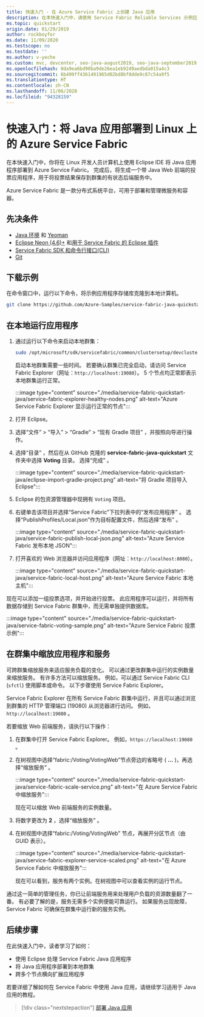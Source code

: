 ```yaml
---
title: 快速入门 - 在 Azure Service Fabric 上创建 Java 应用
description: 在本快速入门中，请使用 Service Fabric Reliable Services 示例应用程序创建用于 Azure 的 Java 应用程序。
ms.topic: quickstart
origin.date: 01/29/2019
author: rockboyfor
ms.date: 11/09/2020
ms.testscope: no
ms.testdate: ''
ms.author: v-yeche
ms.custom: mvc, devcenter, seo-java-august2019, seo-java-september2019, devx-track-java
ms.openlocfilehash: 0da9ea6bd90ba9de26ea1eb9249aedbda015a4c3
ms.sourcegitcommit: 6b499ff4361491965d02bd8bf8dde9c87c54a9f5
ms.translationtype: HT
ms.contentlocale: zh-CN
ms.lasthandoff: 11/06/2020
ms.locfileid: "94328159"
---
```

# <a name="quickstart--deploy-a-java-app-to-azure-service-fabric-on-linux"></a>快速入门：将 Java 应用部署到 Linux 上的 Azure Service Fabric

在本快速入门中，你将在 Linux 开发人员计算机上使用 Eclipse IDE 将 Java 应用程序部署到 Azure Service Fabric。 完成后，将生成一个带 Java Web 前端的投票应用程序，用于将投票结果保存到群集的有状态后端服务中。

Azure Service Fabric 是一款分布式系统平台，可用于部署和管理微服务和容器。

## <a name="prerequisites"></a>先决条件

- [Java 环境](./service-fabric-get-started-linux.md#set-up-java-development) 和 [Yeoman](./service-fabric-get-started-linux.md#set-up-yeoman-generators-for-containers-and-guest-executables)
- [Eclipse Neon (4.6)+](https://www.eclipse.org/downloads/packages/) 和[用于 Service Fabric 的 Eclipse 插件](./service-fabric-get-started-linux.md#install-the-eclipse-plug-in-optional)
- [Service Fabric SDK 和命令行接口(CLI)](./service-fabric-get-started-linux.md#installation-methods)
- [Git](https://git-scm.com/downloads)

## <a name="download-the-sample"></a>下载示例

在命令窗口中，运行以下命令，将示例应用程序存储库克隆到本地计算机。

```bash
git clone https://github.com/Azure-Samples/service-fabric-java-quickstart.git
```

## <a name="run-the-application-locally"></a>在本地运行应用程序

1. 通过运行以下命令来启动本地群集：

    ```bash
    sudo /opt/microsoft/sdk/servicefabric/common/clustersetup/devclustersetup.sh
    ```
    启动本地群集需要一些时间。 若要确认群集已完全启动，请访问 Service Fabric Explorer（网址：`http://localhost:19080`）。 5 个节点均正常即表示本地群集运行正常。

    :::image type="content" source="./media/service-fabric-quickstart-java/service-fabric-explorer-healthy-nodes.png" alt-text="Azure Service Fabric Explorer 显示运行正常的节点":::

2. 打开 Eclipse。
3. 选择“文件”   > “导入”   > “Gradle”   > “现有 Gradle 项目”  ，并按照向导进行操作。
4. 选择“目录”  ，然后在从 GitHub 克隆的 **service-fabric-java-quickstart** 文件夹中选择 **Voting** 目录。 选择“完成”  。

    :::image type="content" source="./media/service-fabric-quickstart-java/eclipse-import-gradle-project.png" alt-text="将 Gradle 项目导入 Eclipse":::

5. Eclipse 的包资源管理器中现拥有 `Voting` 项目。
6. 右键单击该项目并选择“Service Fabric”下拉列表中的“发布应用程序”   。 选择“PublishProfiles/Local.json”作为目标配置文件，然后选择“发布”   。

    :::image type="content" source="./media/service-fabric-quickstart-java/service-fabric-publish-local-json.png" alt-text="Azure Service Fabric 发布本地 JSON":::

7. 打开喜欢的 Web 浏览器并访问应用程序（网址：`http://localhost:8080`）。

    :::image type="content" source="./media/service-fabric-quickstart-java/service-fabric-local-host.png" alt-text="Azure Service Fabric 本地主机":::

现在可以添加一组投票选项，并开始进行投票。 此应用程序可以运行，并将所有数据存储到 Service Fabric 群集中，而无需单独提供数据库。

:::image type="content" source="./media/service-fabric-quickstart-java/service-fabric-voting-sample.png" alt-text="Azure Service Fabric 投票示例":::

## <a name="scale-applications-and-services-in-a-cluster"></a>在群集中缩放应用程序和服务

可跨群集缩放服务来适应服务负载的变化。 可以通过更改群集中运行的实例数量来缩放服务。 有许多方法可以缩放服务。 例如，可以通过 Service Fabric CLI (`sfctl`) 使用脚本或命令。 以下步骤使用 Service Fabric Explorer。

Service Fabric Explorer 在所有 Service Fabric 群集中运行，并且可以通过浏览到群集的 HTTP 管理端口 (19080) 从浏览器进行访问。 例如，`http://localhost:19080` 。

若要缩放 Web 前端服务，请执行以下操作：

1. 在群集中打开 Service Fabric Explorer。 例如，`https://localhost:19080` 。
2. 在树视图中选择“fabric:/Voting/VotingWeb”节点旁边的省略号 ( **...** )，再选择“缩放服务”   。

    :::image type="content" source="./media/service-fabric-quickstart-java/service-fabric-scale-service.png" alt-text="在 Azure Service Fabric 中缩放服务":::

    现在可以缩放 Web 前端服务的实例数量。

3. 将数字更改为 **2** ，选择“缩放服务”  。
4. 在树视图中选择“fabric:/Voting/VotingWeb”  节点，再展开分区节点（由 GUID 表示）。

    :::image type="content" source="./media/service-fabric-quickstart-java/service-fabric-explorer-service-scaled.png" alt-text="在 Azure Service Fabric 中缩放服务":::

    现在可以看到，服务有两个实例。在树视图中可以查看实例的运行节点。

通过这一简单的管理任务，你已让前端服务用来处理用户负载的资源数量翻了一番。 有必要了解的是，服务无需多个实例便能可靠运行。 如果服务出现故障，Service Fabric 可确保在群集中运行新的服务实例。

## <a name="next-steps"></a>后续步骤

在此快速入门中，读者学习了如何：

* 使用 Eclipse 处理 Service Fabric Java 应用程序
* 将 Java 应用程序部署到本地群集
* 跨多个节点横向扩展应用程序

若要详细了解如何在 Service Fabric 中使用 Java 应用，请继续学习适用于 Java 应用的教程。

> [!div class="nextstepaction"]
> [部署 Java 应用](./service-fabric-tutorial-create-java-app.md)

<!-- Update_Description: update meta properties, wording update, update link -->